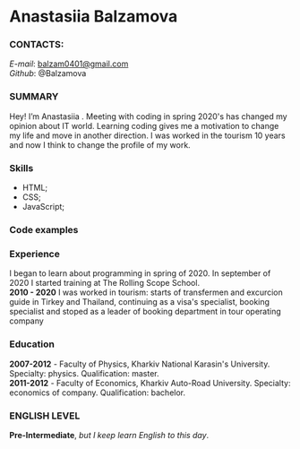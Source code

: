 #  Anastasiia Balzamova
### CONTACTS:
*E-mail*: balzam0401@gmail.com  
*Github*: @Balzamova
### SUMMARY
Hey! I’m Anastasiia . Meeting with coding in spring 2020's has changed my opinion about IT world. Learning coding gives me a motivation to change my life and move in another direction. I was worked in the tourism 10 years and now I think to change the profile of my work.
### Skills
* HTML; 
* CSS; 
* JavaScript;
### Code examples

### Experience
I began to learn about programming in spring of 2020. In september of 2020 I started training at The Rolling Scope School.  
**2010 - 2020** I was worked in tourism: starts of transfermen and excurcion guide in Tirkey and Thailand, continuing as a visa's specialist, booking specialist and stoped as a leader of booking department in tour operating company
### Education 
**2007-2012** - Faculty of Physics, Kharkiv National Karasin's University. Specialty: physics. Qualification: master.  
**2011-2012** - Faculty of Economics, Kharkiv Auto-Road University. Specialty: economics of company. Qualification: bachelor.
### ENGLISH LEVEL
**Pre-Intermediate**, *but I keep learn English to this day*.